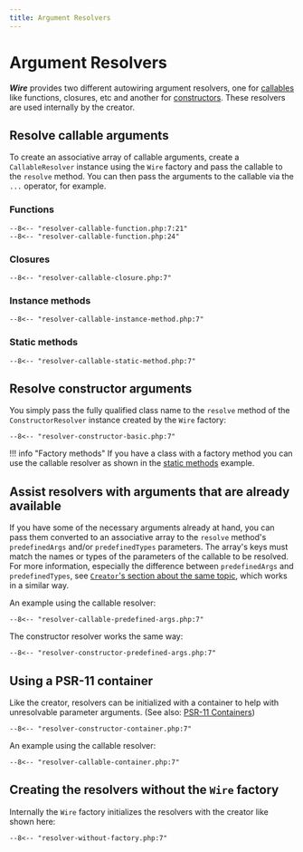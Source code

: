 ```yaml
---
title: Argument Resolvers
---
```

Argument Resolvers
==================

***Wire*** provides two different autowiring argument resolvers, one for
[callables](#resolve-callable-arguments) like functions, closures, etc and
another for [constructors](#resolve-constructor-arguments). These resolvers
are used internally by the creator.

## Resolve callable arguments

To create an associative array of callable arguments, create
a `CallableResolver` instance using the `Wire` factory and pass the callable to
the `resolve` method. You can then pass the arguments to the
callable via the `...` operator, for example.

### Functions

```
--8<-- "resolver-callable-function.php:7:21"
--8<-- "resolver-callable-function.php:24"
```

### Closures

```
--8<-- "resolver-callable-closure.php:7"
```

### Instance methods

```
--8<-- "resolver-callable-instance-method.php:7"
```

### Static methods

```
--8<-- "resolver-callable-static-method.php:7"
```

## Resolve constructor arguments

You simply pass the fully qualified class name to the `resolve` method of the
`ConstructorResolver` instance created by the `Wire` factory:

```
--8<-- "resolver-constructor-basic.php:7"
```
!!! info "Factory methods"
    If you have a class with a factory method you can use the callable resolver as
    shown in the [static methods](#static-methods) example.

## Assist resolvers with arguments that are already available

If you have some of the necessary arguments already at hand, you can pass them
converted to an associative array to the `resolve` method's `predefinedArgs`
and/or `predefinedTypes` parameters. The array's keys must match the names or types of
the parameters of the callable to be resolved.  
For more information, especially the difference between
`predefinedArgs` and `predefinedTypes`, see [`Creator`'s section about the same
topic](/creator/#assist-the-creator-with-arguments-that-are-already-available),
which works in a similar way.

An example using the callable resolver:

```
--8<-- "resolver-callable-predefined-args.php:7"
```

The constructor resolver works the same way:

```
--8<-- "resolver-constructor-predefined-args.php:7"
```

## Using a PSR-11 container

Like the creator, resolvers can be initialized with a container to help with
unresolvable parameter arguments. (See also: [PSR-11
Containers](containers.md)) 

```
--8<-- "resolver-constructor-container.php:7"
```

An example using the callable resolver:

```
--8<-- "resolver-callable-container.php:7"
```


## Creating the resolvers without the `Wire` factory

Internally the `Wire` factory initializes the resolvers with the creator like shown here:

```
--8<-- "resolver-without-factory.php:7"
```
